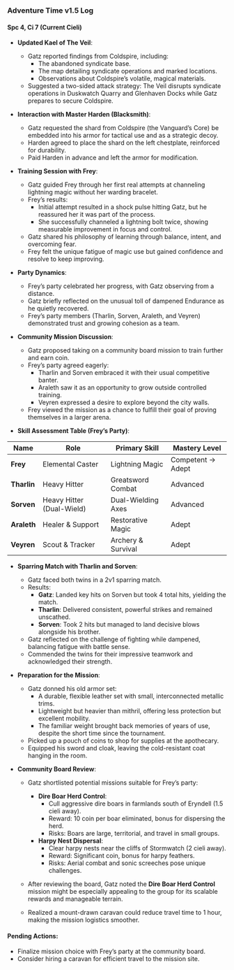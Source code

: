 ### Adventure Time v1.5 Log

#### Spc 4, Ci 7 (Current Cieli)

- **Updated Kael of The Veil**:
  - Gatz reported findings from Coldspire, including:
    - The abandoned syndicate base.
    - The map detailing syndicate operations and marked locations.
    - Observations about Coldspire’s volatile, magical materials.
  - Suggested a two-sided attack strategy: The Veil disrupts syndicate operations in Duskwatch Quarry and Glenhaven Docks while Gatz prepares to secure Coldspire.

- **Interaction with Master Harden (Blacksmith)**:
  - Gatz requested the shard from Coldspire (the Vanguard’s Core) be embedded into his armor for tactical use and as a strategic decoy.
  - Harden agreed to place the shard on the left chestplate, reinforced for durability.
  - Paid Harden in advance and left the armor for modification.

- **Training Session with Frey**:
  - Gatz guided Frey through her first real attempts at channeling lightning magic without her warding bracelet.
  - Frey’s results:
    - Initial attempt resulted in a shock pulse hitting Gatz, but he reassured her it was part of the process.
    - She successfully channeled a lightning bolt twice, showing measurable improvement in focus and control.
  - Gatz shared his philosophy of learning through balance, intent, and overcoming fear.
  - Frey felt the unique fatigue of magic use but gained confidence and resolve to keep improving.

- **Party Dynamics**:
  - Frey’s party celebrated her progress, with Gatz observing from a distance.
  - Gatz briefly reflected on the unusual toll of dampened Endurance as he quietly recovered.
  - Frey’s party members (Tharlin, Sorven, Araleth, and Veyren) demonstrated trust and growing cohesion as a team.

- **Community Mission Discussion**:
  - Gatz proposed taking on a community board mission to train further and earn coin.
  - Frey’s party agreed eagerly:
    - Tharlin and Sorven embraced it with their usual competitive banter.
    - Araleth saw it as an opportunity to grow outside controlled training.
    - Veyren expressed a desire to explore beyond the city walls.
  - Frey viewed the mission as a chance to fulfill their goal of proving themselves in a larger arena.

- **Skill Assessment Table (Frey’s Party)**:

| **Name**      | **Role**                  | **Primary Skill**       | **Mastery Level**       |
|---------------|---------------------------|-------------------------|-------------------------|
| **Frey**      | Elemental Caster          | Lightning Magic         | Competent → Adept     |
| **Tharlin**   | Heavy Hitter              | Greatsword Combat       | Advanced                |
| **Sorven**    | Heavy Hitter (Dual-Wield) | Dual-Wielding Axes      | Advanced                |
| **Araleth**   | Healer & Support          | Restorative Magic       | Adept                   |
| **Veyren**    | Scout & Tracker           | Archery & Survival      | Adept                   |

- **Sparring Match with Tharlin and Sorven**:
  - Gatz faced both twins in a 2v1 sparring match.
  - Results:
    - **Gatz**: Landed key hits on Sorven but took 4 total hits, yielding the match.
    - **Tharlin**: Delivered consistent, powerful strikes and remained unscathed.
    - **Sorven**: Took 2 hits but managed to land decisive blows alongside his brother.
  - Gatz reflected on the challenge of fighting while dampened, balancing fatigue with battle sense.
  - Commended the twins for their impressive teamwork and acknowledged their strength.

- **Preparation for the Mission**:
  - Gatz donned his old armor set:
    - A durable, flexible leather set with small, interconnected metallic trims.
    - Lightweight but heavier than mithril, offering less protection but excellent mobility.
    - The familiar weight brought back memories of years of use, despite the short time since the tournament.
  - Picked up a pouch of coins to shop for supplies at the apothecary.
  - Equipped his sword and cloak, leaving the cold-resistant coat hanging in the room.

- **Community Board Review**:
  - Gatz shortlisted potential missions suitable for Frey’s party:
    - **Dire Boar Herd Control**:
      - Cull aggressive dire boars in farmlands south of Eryndell (1.5 cieli away).
      - Reward: 10 coin per boar eliminated, bonus for dispersing the herd.
      - Risks: Boars are large, territorial, and travel in small groups.
    - **Harpy Nest Dispersal**:
      - Clear harpy nests near the cliffs of Stormwatch (2 cieli away).
      - Reward: Significant coin, bonus for harpy feathers.
      - Risks: Aerial combat and sonic screeches pose unique challenges.

  - After reviewing the board, Gatz noted the **Dire Boar Herd Control** mission might be especially appealing to the group for its scalable rewards and manageable terrain.
  - Realized a mount-drawn caravan could reduce travel time to 1 hour, making the mission logistics smoother.

#### Pending Actions:
- Finalize mission choice with Frey’s party at the community board.
- Consider hiring a caravan for efficient travel to the mission site.

